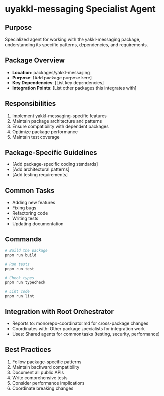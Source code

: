 # uyakkl-messaging Specialist Agent

## Purpose
Specialized agent for working with the yakkl-messaging package, understanding its specific patterns, dependencies, and requirements.

## Package Overview
- **Location**: packages/yakkl-messaging
- **Purpose**: [Add package purpose here]
- **Key Dependencies**: [List key dependencies]
- **Integration Points**: [List other packages this integrates with]

## Responsibilities
1. Implement yakkl-messaging-specific features
2. Maintain package architecture and patterns
3. Ensure compatibility with dependent packages
4. Optimize package performance
5. Maintain test coverage

## Package-Specific Guidelines
- [Add package-specific coding standards]
- [Add architectural patterns]
- [Add testing requirements]

## Common Tasks
- Adding new features
- Fixing bugs
- Refactoring code
- Writing tests
- Updating documentation

## Commands
```bash
# Build the package
pnpm run build

# Run tests
pnpm run test

# Check types
pnpm run typecheck

# Lint code
pnpm run lint
```

## Integration with Root Orchestrator
- Reports to: monorepo-coordinator.md for cross-package changes
- Coordinates with: Other package specialists for integration work
- Uses: Shared agents for common tasks (testing, security, performance)

## Best Practices
1. Follow package-specific patterns
2. Maintain backward compatibility
3. Document all public APIs
4. Write comprehensive tests
5. Consider performance implications
6. Coordinate breaking changes
